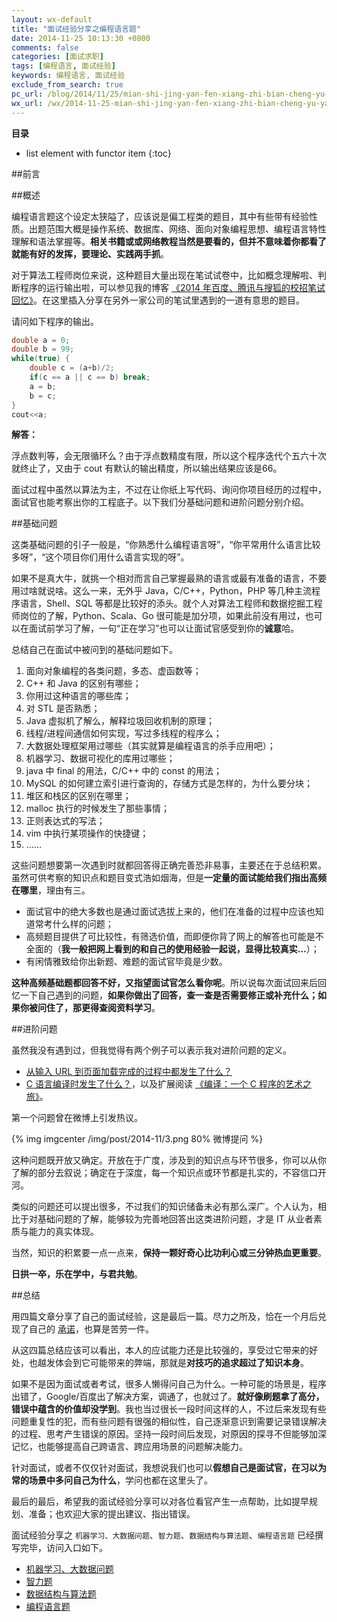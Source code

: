 ```yaml
---
layout: wx-default
title: "面试经验分享之编程语言题"
date: 2014-11-25 10:13:30 +0800
comments: false
categories: [面试求职]
tags: [编程语言, 面试经验]
keywords: 编程语言, 面试经验
exclude_from_search: true
pc_url: /blog/2014/11/25/mian-shi-jing-yan-fen-xiang-zhi-bian-cheng-yu-yan-ti/
wx_url: /wx/2014-11-25-mian-shi-jing-yan-fen-xiang-zhi-bian-cheng-yu-yan-ti.html
---
```


__目录__

* list element with functor item
{:toc}

##前言

<!-- excerpt start -->

##概述

编程语言题这个设定太狭隘了，应该说是偏工程类的题目，其中有些带有经验性质。出题范围大概是操作系统、数据库、网络、面向对象编程思想、编程语言特性理解和语法掌握等。**相关书籍或或网络教程当然是要看的，但并不意味着你都看了就能有好的发挥，要理论、实践两手抓**。

对于算法工程师岗位来说，这种题目大量出现在笔试试卷中，比如概念理解啦、判断程序的运行输出啦，可以参见我的博客 [《2014 年百度、腾讯与搜狐的校招笔试回忆》](http://frank19900731.github.io/wx/2014-11-21-bai-du-teng-xun-yu-sou-hu-de-bi-shi-hui-yi.html)。在这里插入分享在另外一家公司的笔试里遇到的一道有意思的题目。

请问如下程序的输出。

```cpp 一道笔试题
double a = 0;
double b = 99;
while(true) {
	double c = (a+b)/2;
	if(c == a || c == b) break;
	a = b;
	b = c;
}
cout<<a;
```

**解答：**

<p style="color: #AAA;">

浮点数判等，会无限循环么？由于浮点数精度有限，所以这个程序迭代个五六十次就终止了，又由于 cout 有默认的输出精度，所以输出结果应该是66。

</p>

面试过程中虽然以算法为主，不过在让你纸上写代码、询问你项目经历的过程中，面试官也能考察出你的工程底子。以下我们分基础问题和进阶问题分别介绍。

<!-- excerpt end -->

##基础问题

这类基础问题的引子一般是，“你熟悉什么编程语言呀”，“你平常用什么语言比较多呀”，“这个项目你们用什么语言实现的呀”。

如果不是真大牛，就挑一个相对而言自己掌握最熟的语言或最有准备的语言，不要用过啥就说啥。这么一来，无外乎 Java，C/C++，Python，PHP 等几种主流程序语言，Shell、SQL 等都是比较好的添头。就个人对算法工程师和数据挖掘工程师岗位的了解，Python、Scala、Go 很可能是加分项，如果此前没有用过，也可以在面试前学习了解，一句“正在学习”也可以让面试官感受到你的**诚意**哈。

总结自己在面试中被问到的基础问题如下。

1. 面向对象编程的各类问题，多态、虚函数等；
2. C++ 和 Java 的区别有哪些；
3. 你用过这种语言的哪些库；
4. 对 STL 是否熟悉；
5. Java 虚拟机了解么，解释垃圾回收机制的原理；
6. 线程/进程间通信如何实现，写过多线程的程序么；
7. 大数据处理框架用过哪些（其实就算是编程语言的杀手应用吧）；
8. 机器学习、数据可视化的库用过哪些；
9. java 中 final 的用法，C/C++ 中的 const 的用法； 
10. MySQL 的如何建立索引进行查询的，存储方式是怎样的，为什么要分块；
11. 堆区和栈区的区别在哪里；
12. malloc 执行的时候发生了那些事情；
13. 正则表达式的写法；
14. vim 中执行某项操作的快捷键；
15. ……

这些问题想要第一次遇到时就都回答得正确完善恐非易事，主要还在于总结积累。虽然可供考察的知识点和题目变式浩如烟海，但是**一定量的面试能给我们指出高频在哪里**，理由有三。

- 面试官中的绝大多数也是通过面试选拔上来的，他们在准备的过程中应该也知道常考什么样的问题；
- 高频题目提供了可比较性，有筛选价值，而即便你背了网上的解答也可能是不全面的（**我一般把网上看到的和自己的使用经验一起说，显得比较真实…**）；
- 有闲情雅致给你出新题、难题的面试官毕竟是少数。

**这种高频基础题都回答不好，又指望面试官怎么看你呢**。所以说每次面试回来后回忆一下自己遇到的问题，**如果你做出了回答，查一查是否需要修正或补充什么；如果你被问住了，那更得查阅资料学习**。

##进阶问题

虽然我没有遇到过，但我觉得有两个例子可以表示我对进阶问题的定义。

- [从输入 URL 到页面加载完成的过程中都发生了什么？](http://fex.baidu.com/blog/2014/05/what-happen/)
- [C 语言编译时发生了什么？](http://mooc.guokr.com/note/13202/)，以及扩展阅读 [《编译：一个 C 程序的艺术之旅》](https://bojieli.com/2014/11/c-compiler/)。

第一个问题曾在微博上引发热议。

{% img imgcenter /img/post/2014-11/3.png 80% 微博提问 %}

这种问题既开放又确定。开放在于广度，涉及到的知识点与环节很多，你可以从你了解的部分去叙说；确定在于深度，每一个知识点或环节都是扎实的，不容信口开河。

类似的问题还可以提出很多，不过我们的知识储备未必有那么深广。个人认为，相比于对基础问题的了解，能够较为完善地回答出这类进阶问题，才是 IT 从业者素质与能力的真实体现。

当然，知识的积累要一点一点来，**保持一颗好奇心比功利心或三分钟热血更重要**。

**日拱一卒，乐在学中，与君共勉**。

##总结

用四篇文章分享了自己的面试经验，这是最后一篇。尽力之所及，恰在一个月后兑现了自己的 [承诺](http://frank19900731.github.io/wx/2014-10-25-qiu-zhi-ji-de-yi-dian-jing-yan-zhi-tan.html)，也算是苦劳一件。

从这四篇总结应该可以看出，本人的应试能力还是比较强的，享受过它带来的好处，也越发体会到它可能带来的弊端，那就是**对技巧的追求超过了知识本身**。

如果不是因为面试或者考试，很多人懒得问自己为什么。一种可能的场景是，程序出错了，Google/百度出了解决方案，调通了，也就过了。**就好像刷题拿了高分，错误中蕴含的价值却没学到**。我也当过很长一段时间这样的人，不过后来发现有些问题重复性的犯，而有些问题有很强的相似性，自己逐渐意识到需要记录错误解决的过程、思考产生错误的原因。坚持一段时间后发现，对原因的探寻不但能够加深记忆，也能够提高自己跨语言、跨应用场景的问题解决能力。

针对面试，或者不仅仅针对面试，我想说我们也可以**假想自己是面试官，在习以为常的场景中多问自己为什么**，学问也都在这里头了。

最后的最后，希望我的面试经验分享可以对各位看官产生一点帮助，比如提早规划、准备；也欢迎大家的提出建议、指出错误。

面试经验分享之 `机器学习、大数据问题`、`智力题`、`数据结构与算法题`、`编程语言题` 已经撰写完毕，访问入口如下。

- [机器学习、大数据问题](/wx/2014-11-06-mian-shi-jing-yan-zhi-ji-qi-xue-xi-da-shu-ju-wen-ti.html)
- [智力题](/wx/2014-11-07-mian-shi-jing-yan-fen-xiang-zhi-zhi-li-ti.html)
- [数据结构与算法题](/wx/2014-11-18-mian-shi-jing-yan-fen-xiang-zhi-shu-ju-jie-gou-suan-fa-fen-xiang.html)
- [编程语言题](/wx/2014-11-25-mian-shi-jing-yan-fen-xiang-zhi-bian-cheng-yu-yan-ti.html)